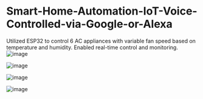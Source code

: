 # Smart-Home-Automation-IoT-Voice-Controlled-via-Google-or-Alexa
Utilized ESP32 to control 6 AC appliances with variable fan speed based on temperature and humidity. Enabled real-time control and monitoring.
![image](https://github.com/user-attachments/assets/388db7fd-84b4-4371-b913-66187f95f1e6)


![image](https://github.com/user-attachments/assets/d4b1d283-be48-4665-81ef-9d6d8db49084)


![image](https://github.com/user-attachments/assets/7fdf54ea-23bc-48b4-83e7-2bd938e80776)


![image](https://github.com/user-attachments/assets/3af0dc73-8f15-4ed9-8f12-201d095b2518)


